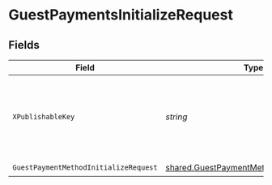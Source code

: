 # GuestPaymentsInitializeRequest


## Fields

| Field                                                                                                           | Type                                                                                                            | Required                                                                                                        | Description                                                                                                     |
| --------------------------------------------------------------------------------------------------------------- | --------------------------------------------------------------------------------------------------------------- | --------------------------------------------------------------------------------------------------------------- | --------------------------------------------------------------------------------------------------------------- |
| `XPublishableKey`                                                                                               | *string*                                                                                                        | :heavy_check_mark:                                                                                              | The publicly viewable identifier used to identify a merchant division.                                          |
| `GuestPaymentMethodInitializeRequest`                                                                           | [shared.GuestPaymentMethodInitializeRequest](../../../pkg/models/shared/guestpaymentmethodinitializerequest.md) | :heavy_check_mark:                                                                                              | N/A                                                                                                             |
